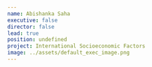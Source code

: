 ```yaml
---
name: Abishanka Saha
executive: false
director: false
lead: true
position: undefined
project: International Socioeconomic Factors
image: ../assets/default_exec_image.png
---
```

